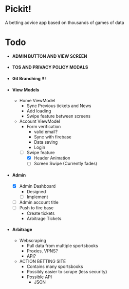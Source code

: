 # Pickit!
A betting advice app based on thousands of games of data

# Todo

- #### ADMIN BUTTON AND VIEW SCREEN
- #### TOS AND PRIVACY POLICY MODALS

- #### Git Branching !!!
- #### View Models
    - Home ViewModel
        - Sync Previous tickets and News
        - Add loading
        - Swipe feature between screens
    - Account ViewModel
        - Form verification
            - valid email?
            - Sync with firebase
            - Data saving
            - Login
        - [ ] Swipe feature
            - [x] Header Animation 
            - [ ] Screen Swipe (Currently fades)

- #### Admin
    - [x] Admin Dashboard
        - Designed
        - [ ] Implement
    - [ ] Admin account title
    - [ ] Push to fire base
        - Create tickets
        - Arbitrage Tickets

- #### Arbitrage
    - Webscraping
        - Pull data from multiple sportsbooks
        - Proxies, VPNS?
        - API?
    - ACTION BETTING SITE
        - Contains many sportsbooks
        - Possibly easier to scrape (less security)
        - Possible API
            - JSON

